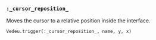### `:_cursor_reposition_`
Moves the cursor to a relative position inside the interface.

    Vedeu.trigger(:_cursor_reposition_, name, y, x)
